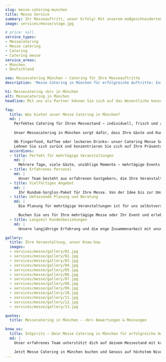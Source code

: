 ```yaml
---
slug: messe-catering-munchen
title: Messe Service
summary: Ihr Messeauftritt, unser Erfolg! Mit unserem maßgeschneiderten Messecatering in München sorgen wir für zufriedene Gäste und einen erfolgreichen Auftritt – direkt in der Nähe der Messe München.
image: services/messe/stage.jpg

# price: null
service_types:
- Messecatering
- Messe catering
- Catering
- Catering messe
service_areas:
- München
- Deutschland

seo: Messecatering München – Catering für Ihre Messeauftritte
description: 'Messe Catering in München für erfolgreiche Auftritte: Inspirits Bar verwöhnt Ihre Gäste mit leckerem Kaffee, erfrischenden Cocktails, gesunden Smoothies, frischen Speisen und hochwertigem Fingerfood – direkt an Ihrem Messestand!'

h1: Messecatering <br> in München
alt: Messecatering in München
headline: Mit uns als Partner können Sie sich auf das Wesentliche konzentrieren, die Gespräche mit Ihren Gästen!

faq:
  title: Was bietet unser Messe Catering in München?
  md: |
    Perfektes Catering für Ihren Messestand – individuell, frisch und zuverlässig!
    
    Unser Messecatering in München sorgt dafür, dass Ihre Gäste und Kunden bestens versorgt sind. Wir bieten Ihnen ein Rundum-sorglos-Paket: Von der Auswahl hochwertiger Speisen, Fingerfood und Snacks bis hin zu erstklassigem Kaffee, erfrischenden Cocktails und gesunden Smoothies. Unsere Zubereitung erfolgt mit besten Zutaten, begleitet von freundlichem Servicepersonal und einem reibungslosen Ablauf.

    Ob Fingerfood, Kaffee oder leckeren Drinks– unser Catering Messe Service passt sich Ihren Wünschen an und sorgt für ein genussvolles Erlebnis.
    Lehnen Sie sich zurück und konzentrieren Sie sich auf Ihre Präsentation – wir kümmern uns um den Rest! Jetzt unverbindlich Messe Catering in München anfragen.
  accordions:
  - title: Perfekt für mehrtägige Veranstaltungen
    md: |
      Mehrere Tage, viele Gäste, unzählige Momente – mehrtägige Events sind dynamisch und erfordern Flexibilität und schnelle Entscheidungen. Genau hier kommen wir ins Spiel. Unsere kurzen Entscheidungswege und unsere hohe Kooperationsbereitschaft ermöglichen es uns, auf alle Wünsche und Besonderheiten einzugehen und sicherzustellen, dass Ihr Event reibungslos verläuft.
  - title: Erfahrenes Personal
    md: |
      Unser Team besteht aus erfahrenen Gastgebern, die Ihre Veranstaltung zu etwas Besonderem machen. Höflichkeit und ein herzlicher Umgang sind für uns selbstverständlich. Durch unsere mehrsprachigen Mitarbeiter sorgen wir dafür, dass sich jeder Gast bei uns wohlfühlt
  - title: Vielfältiges Angebot
    md: |
      Ihr Rundum-Sorglos-Paket für Ihre Messe. Von der Idee bis zur Umsetzung – wir kümmern uns um alles. Ob Kaffeepause, Mittagslunch oder Feierabend-Drink, wir haben die passende Lösung für Sie
  - title: Umfassende Planung und Beratung
    md: |
      Die Planung für mehrtägige Veranstaltungen ist für uns selbstverständlich. Wir klären Sie im Vorfeld über alle nötigen Besonderheiten auf, wie z.B. ausreichend Stauraum, Kühlmöglichkeiten und vieles mehr. So können Sie sicher sein, dass alles perfekt vorbereitet ist und Ihr Event ein voller Erfolg wird.

      Buchen Sie uns für Ihre mehrtägige Messe oder Ihr Event und erleben Sie, wie wir Ihre Veranstaltung mit unserer mobilen Bar zu einem unvergesslichen Erlebnis machen!
  - title: Langzeit Kundenbeziehungen
    md: |
      Unsere langjährige Erfahrung und die enge Zusammenarbeit mit unseren Kunden haben dazu geführt, dass viele von ihnen uns immer wieder beauftragen. Durch dieses Vertrauen können wir unsere Leistungen kontinuierlich verbessern und sind bestens auf die individuellen Bedürfnisse unserer Kunden eingestellt. So meistern wir auch größere Projekte mit Leichtigkeit

gallery:
  title: Ihre Veranstaltung, unser Know-how
  images:
  - services/messe/gallery/01.jpg
  - services/messe/gallery/02.jpg
  - services/messe/gallery/03.jpg
  - services/messe/gallery/04.jpg
  - services/messe/gallery/05.jpg
  - services/messe/gallery/06.jpg
  - services/messe/gallery/07.jpg
  - services/messe/gallery/08.jpg
  - services/messe/gallery/09.jpg
  - services/messe/gallery/10.jpg
  - services/messe/gallery/11.jpg
  - services/messe/gallery/12.jpg
  - services/messe/gallery/13.jpg

quotes:
  title: Messecatering in München – <br> Bewertungen & Meinungen

know_us:
  title: InSpirits – Dein Messe Catering in München für erfolgreiche Auftritte!
  md: |
    Unser erfahrenes Team unterstützt dich auf deinem Messestand mit kreativen Catering-Lösungen. Mit Leidenschaft und Organisationstalent sorgen wir für zufriedene Gäste und ein professionelles Auftreten. Ob hochwertiges Fingerfood, erstklassiger Kaffee, erfrischende Cocktails oder gesunde Smoothies – wir bieten kulinarische Highlights, die begeistern.

    Jetzt Messe Catering in München buchen und Genuss auf höchstem Niveau erleben!
---
```

